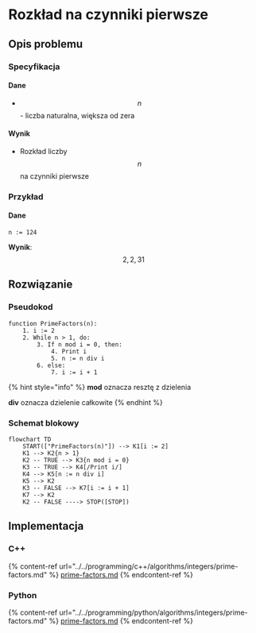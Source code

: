 # Rozkład na czynniki pierwsze

## Opis problemu

### Specyfikacja

#### Dane

* $$n$$ - liczba naturalna, większa od zera

#### Wynik

* Rozkład liczby $$n$$ na czynniki pierwsze 

### Przykład

#### Dane

```
n := 124
```

**Wynik**: $$2, 2, 31$$ 

## Rozwiązanie

### Pseudokod

```
function PrimeFactors(n):
    1. i := 2
    2. While n > 1, do:
        3. If n mod i = 0, then:
            4. Print i
            5. n := n div i
        6. else:
            7. i := i + 1
```

{% hint style="info" %}
**mod** oznacza resztę z dzielenia

**div** oznacza dzielenie całkowite
{% endhint %}

### Schemat blokowy

```mermaid
flowchart TD
	START(["PrimeFactors(n)"]) --> K1[i := 2]
	K1 --> K2{n > 1}
	K2 -- TRUE --> K3{n mod i = 0}
	K3 -- TRUE --> K4[/Print i/]
	K4 --> K5[n := n div i]
	K5 --> K2
	K3 -- FALSE --> K7[i := i + 1]
	K7 --> K2
	K2 -- FALSE ----> STOP([STOP])
```

## Implementacja

### C++

{% content-ref url="../../programming/c++/algorithms/integers/prime-factors.md" %}
[prime-factors.md](../../programming/c++/algorithms/integers/prime-factors.md)
{% endcontent-ref %}

### Python

{% content-ref url="../../programming/python/algorithms/integers/prime-factors.md" %}
[prime-factors.md](../../programming/python/algorithms/integers/prime-factors.md)
{% endcontent-ref %}

